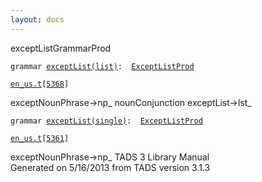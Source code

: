 ```yaml
---
layout: docs
---
```

<span class="title">exceptList</span><span class="type">GrammarProd</span>

`grammar `<span class="classExtLink">[`exceptList(list)`](../object/exceptList(list).html)</span>` :   `[`ExceptListProd`](../object/ExceptListProd.html)

[`en_us.t`](../file/en_us.t.html)`[`[`5368`](../source/en_us.t.html#5368)`]`



exceptNounPhrase-\>np\_ nounConjunction exceptList-\>lst\_  



`grammar `<span class="classExtLink">[`exceptList(single)`](../object/exceptList(single).html)</span>` :   `[`ExceptListProd`](../object/ExceptListProd.html)

[`en_us.t`](../file/en_us.t.html)`[`[`5361`](../source/en_us.t.html#5361)`]`



exceptNounPhrase-\>np\_
TADS 3 Library Manual  
Generated on 5/16/2013 from TADS version 3.1.3


